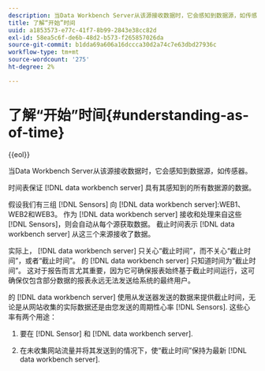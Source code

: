 ```yaml
---
description: 当Data Workbench Server从该源接收数据时，它会感知到数据源，如传感器。
title: 了解“开始”时间
uuid: a1853573-e77c-41f7-8b99-2843e38cc82d
exl-id: 58ea5c6f-de6b-48d2-b573-f265857026da
source-git-commit: b1dda69a606a16dccca30d2a74c7e63dbd27936c
workflow-type: tm+mt
source-wordcount: '275'
ht-degree: 2%

---
```


# 了解“开始”时间{#understanding-as-of-time}

{{eol}}

当Data Workbench Server从该源接收数据时，它会感知到数据源，如传感器。

时间表保证 [!DNL data workbench server] 具有其感知到的所有数据源的数据。

假设我们有三组 [!DNL Sensors] 向 [!DNL data workbench server]:WEB1、WEB2和WEB3。 作为 [!DNL data workbench server] 接收和处理来自这些 [!DNL Sensors]，则会自动从每个源获取数据。 截止时间表示 [!DNL data workbench server] 从这三个来源接收了数据。

实际上， [!DNL data workbench server] 只关心“截止时间”，而不关心“截止时间”，或者“截止时间”。 的 [!DNL data workbench server] 只知道时间为“截止时间”。 这对于报告而言尤其重要，因为它可确保报表始终基于截止时间运行，这可确保仅包含部分数据的报表永远无法发送给系统的最终用户。

的 [!DNL data workbench server] 使用从发送器发送的数据来提供截止时间，无论是从网站收集的实际数据还是由您发送的周期性心率 [!DNL Sensors]. 这些心率有两个用途：

1. 要在 [!DNL Sensor] 和 [!DNL data workbench server].

1. 在未收集网站流量并将其发送到的情况下，使“截止时间”保持为最新 [!DNL data workbench server].
